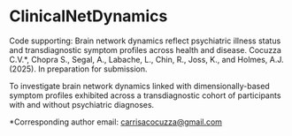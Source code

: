 # ClinicalNetDynamics

Code supporting: Brain network dynamics reflect psychiatric illness status and transdiagnostic symptom profiles across health and disease. Cocuzza C.V.*, Chopra S., Segal, A., Labache, L., Chin, R., Joss, K., and Holmes, A.J. (2025). In preparation for submission. 

To investigate brain network dynamics linked with dimensionally-based symptom profiles exhibited across a transdiagnostic cohort of participants with and without psychiatric diagnoses. 

*Corresponding author email: carrisacocuzza@gmail.com
